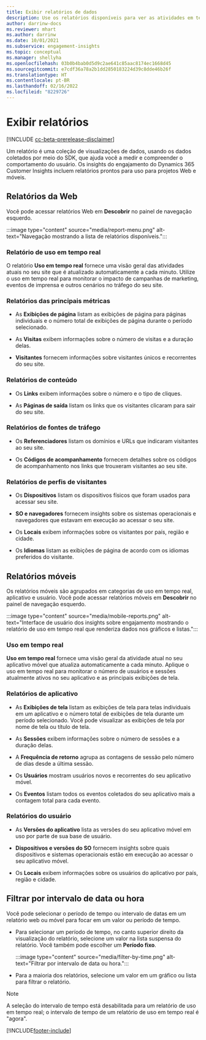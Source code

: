 ```yaml
---
title: Exibir relatórios de dados
description: Use os relatórios disponíveis para ver as atividades em tempo real no seu site.
author: darrinw-docs
ms.reviewer: mhart
ms.author: darrinw
ms.date: 10/01/2021
ms.subservice: engagement-insights
ms.topic: conceptual
ms.manager: shellyha
ms.openlocfilehash: 03b0b4bab0d5d9c2ae641c85aac8174ec1668d45
ms.sourcegitcommit: e7cdf36a78a2b1dd2850183224d39c8dde46b26f
ms.translationtype: HT
ms.contentlocale: pt-BR
ms.lasthandoff: 02/16/2022
ms.locfileid: "8229726"
---
```

# <a name="view-reports"></a>Exibir relatórios

[!INCLUDE [cc-beta-prerelease-disclaimer](includes/cc-beta-prerelease-disclaimer.md)]

Um relatório é uma coleção de visualizações de dados, usando os dados coletados por meio do SDK, que ajuda você a medir e compreender o comportamento do usuário. Os insights do engajamento do Dynamics 365 Customer Insights incluem relatórios prontos para uso para projetos Web e móveis.  

## <a name="web-reports"></a>Relatórios da Web

Você pode acessar relatórios Web em **Descobrir** no painel de navegação esquerdo.

:::image type="content" source="media/report-menu.png" alt-text="Navegação mostrando a lista de relatórios disponíveis.":::

### <a name="real-time-usage-report"></a>Relatório de uso em tempo real

O relatório **Uso em tempo real** fornece uma visão geral das atividades atuais no seu site que é atualizado automaticamente a cada minuto. Utilize o uso em tempo real para monitorar o impacto de campanhas de marketing, eventos de imprensa e outros cenários no tráfego do seu site.

### <a name="key-metrics-reports"></a>Relatórios das principais métricas

- As **Exibições de página** listam as exibições de página para páginas individuais e o número total de exibições de página durante o período selecionado.

- As **Visitas** exibem informações sobre o número de visitas e a duração delas.

- **Visitantes** fornecem informações sobre visitantes únicos e recorrentes do seu site.

### <a name="content-reports"></a>Relatórios de conteúdo

- Os **Links** exibem informações sobre o número e o tipo de cliques.

- As **Páginas de saída** listam os links que os visitantes clicaram para sair do seu site.

### <a name="traffic-sources-reports"></a>Relatórios de fontes de tráfego

- Os **Referenciadores** listam os domínios e URLs que indicaram visitantes ao seu site.

- Os **Códigos de acompanhamento** fornecem detalhes sobre os códigos de acompanhamento nos links que trouxeram visitantes ao seu site.

### <a name="visitor-profiles-reports"></a>Relatórios de perfis de visitantes

- Os **Dispositivos** listam os dispositivos físicos que foram usados para acessar seu site.

- **SO e navegadores** fornecem insights sobre os sistemas operacionais e navegadores que estavam em execução ao acessar o seu site.

- Os **Locais** exibem informações sobre os visitantes por país, região e cidade.

- Os **Idiomas** listam as exibições de página de acordo com os idiomas preferidos do visitante.

## <a name="mobile-reports"></a>Relatórios móveis

Os relatórios móveis são agrupados em categorias de uso em tempo real, aplicativo e usuário. Você pode acessar relatórios móveis em **Descobrir** no painel de navegação esquerdo.   

:::image type="content" source="media/mobile-reports.png" alt-text="Interface de usuário dos insights sobre engajamento mostrando o relatório de uso em tempo real que renderiza dados nos gráficos e listas.":::   

### <a name="real-time-usage"></a>Uso em tempo real

**Uso em tempo real** fornece uma visão geral da atividade atual no seu aplicativo móvel que atualiza automaticamente a cada minuto. Aplique o uso em tempo real para monitorar o número de usuários e sessões atualmente ativos no seu aplicativo e as principais exibições de tela.

### <a name="app-reports"></a>Relatórios de aplicativo

- As **Exibições de tela** listam as exibições de tela para telas individuais em um aplicativo e o número total de exibições de tela durante um período selecionado. Você pode visualizar as exibições de tela por nome de tela ou título de tela.

- As **Sessões** exibem informações sobre o número de sessões e a duração delas.

- A **Frequência de retorno** agrupa as contagens de sessão pelo número de dias desde a última sessão.

- Os **Usuários** mostram usuários novos e recorrentes do seu aplicativo móvel.

- Os **Eventos** listam todos os eventos coletados do seu aplicativo mais a contagem total para cada evento.

### <a name="user-reports"></a>Relatórios do usuário

- As **Versões do aplicativo** lista as versões do seu aplicativo móvel em uso por parte de sua base de usuário.

- **Dispositivos e versões do SO** fornecem insights sobre quais dispositivos e sistemas operacionais estão em execução ao acessar o seu aplicativo móvel.

- Os **Locais** exibem informações sobre os usuários do aplicativo por país, região e cidade.

## <a name="filter-by-time-or-date-range"></a>Filtrar por intervalo de data ou hora

Você pode selecionar o período de tempo ou intervalo de datas em um relatório web ou móvel para focar em um valor ou período de tempo. 

- Para selecionar um período de tempo, no canto superior direito da visualização do relatório, selecione um valor na lista suspensa do relatório. Você também pode escolher um **Período fixo**. 

  :::image type="content" source="media/filter-by-time.png" alt-text="Filtrar por intervalo de data ou hora.":::   

- Para a maioria dos relatórios, selecione um valor em um gráfico ou lista para filtrar o relatório.

> [!NOTE]
> A seleção do intervalo de tempo está desabilitada para um relatório de uso em tempo real; o intervalo de tempo de um relatório de uso em tempo real é "agora".


[!INCLUDE[footer-include](../includes/footer-banner.md)]
